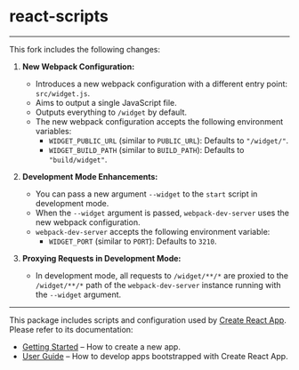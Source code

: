 # react-scripts

---

This fork includes the following changes:

1. **New Webpack Configuration:**

   - Introduces a new webpack configuration with a different entry point: `src/widget.js`.
   - Aims to output a single JavaScript file.
   - Outputs everything to `/widget` by default.
   - The new webpack configuration accepts the following environment variables:
     - `WIDGET_PUBLIC_URL` (similar to `PUBLIC_URL`): Defaults to `"/widget/"`.
     - `WIDGET_BUILD_PATH` (similar to `BUILD_PATH`): Defaults to `"build/widget"`.

2. **Development Mode Enhancements:**

   - You can pass a new argument `--widget` to the `start` script in development mode.
   - When the `--widget` argument is passed, `webpack-dev-server` uses the new webpack configuration.
   - `webpack-dev-server` accepts the following environment variable:
     - `WIDGET_PORT` (similar to `PORT`): Defaults to `3210`.

3. **Proxying Requests in Development Mode:**
   - In development mode, all requests to `/widget/**/*` are proxied to the `/widget/**/*` path of the `webpack-dev-server` instance running with the `--widget` argument.

---

This package includes scripts and configuration used by [Create React App](https://github.com/facebook/create-react-app).<br>
Please refer to its documentation:

- [Getting Started](https://facebook.github.io/create-react-app/docs/getting-started) – How to create a new app.
- [User Guide](https://facebook.github.io/create-react-app/) – How to develop apps bootstrapped with Create React App.
